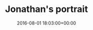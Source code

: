 ---
title:		"Jonathan's portrait"
type:		"photos"
mediatype:		"upload"
location:		"Howth, Ireland"
date:		"2016-08-01 18:03:00+00:00"
album:		"people"
filename:		"jonathan.md"
series:		"family"
cl_public_id:		"people/jonathan"
cl_version:		1497005446
format:		"tiff"
bytes:		2554920
width:		961
height:		1440
colours:
- "#203518"
- "#2F3A1D"
- "#416132"
- "#0C1E05"
- "#4C6030"
- "#22211C"
- "#0A4774"
- "#3A5780"
- "#1F2521"
- "#315E7F"
- "#88736E"
- "#202E41"
- "#BFABA4"
- "#322F1F"
- "#8A5362"
- "#1C2D39"
- "#637869"
- "#04253F"
- "#83675A"
- "#203009"
- "#8B5576"
- "#5499BF"
exposure_mode:		"Auto"
program:		"Aperture-priority AE"
aperture:		"2.8"
focal_length:		"24.0 mm"
iso:		"640"
shutter_speed:		"1/4000"
metering:		"Multi-segment"
flash:		"Off, Did not fire"
white_balance:		"As Shot"
colour_temp:		"4650"
has_crop:		"false"
orientation:		"Horizontal (normal)"
camera_model:		"NIKON D800"
lens_info:		"24-70mm f/2.8"
artist:		"No artist info"
x_resolution:		"300"
y_resolution:		"300"
---